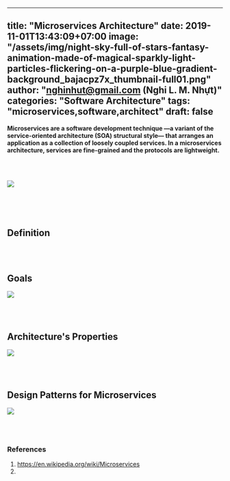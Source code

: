 
---
title: "Microservices Architecture"
date: 2019-11-01T13:43:09+07:00
image: "/assets/img/night-sky-full-of-stars-fantasy-animation-made-of-magical-sparkly-light-particles-flickering-on-a-purple-blue-gradient-background_bajacpz7x_thumbnail-full01.png"
author: "nghinhut@gmail.com (Nghi L. M. Nhựt)"
categories: "Software Architecture"
tags: "microservices,software,architect"
draft: false
---

**Microservices are a software development technique —a variant of the service-oriented architecture (SOA) structural style— that arranges an application as a collection of loosely coupled services. In a microservices architecture, services are fine-grained and the protocols are lightweight.**

<!--more-->

<br /><br />

<!--
{{< figure src="{{ .Page.Site.BaseURL }}/plantuml/MSA/msa.png" link="/plantuml/MSA/msa.svg" target="_blank" alt="..." >}}
-->

![]({{<baseurl>}}/plantuml/MSA/msa.png)


<br /><br /><br />
## Definition

<br /><br />
## Goals
![]({{<baseurl>}}/plantuml/MSA/msa-goals.png)

<br /><br />
## Architecture's Properties
![]({{<baseurl>}}/plantuml/MSA/msa-properties.png)

<br /><br />
## Design Patterns for Microservices
![]({{<baseurl>}}/plantuml/MSA/msa-design-patterns.png)

<br /><br />
### References
1. https://en.wikipedia.org/wiki/Microservices
1. 

